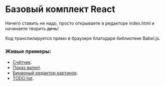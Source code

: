 # Базовый комплект React
Ничего ставить не надо, просто открываете в редакторе index.html и начинаете творить ~~дичь~~!

Код транспилируется прямо в браузере благодаря библиотеке Babel.js.

### Живые примеры:
* [Счётчик](https://dmitryweiner.github.io/react-standalone/counter.html).
* [Показ валют](https://dmitryweiner.github.io/react-standalone/currency.html).
* [Бинарный редактор картинок](https://dmitryweiner.github.io/react-standalone/bit-pictures.html).
* [TODO list](https://dmitryweiner.github.io/react-standalone/list.html).
